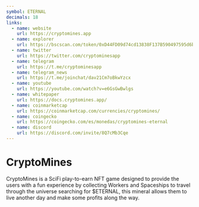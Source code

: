 ```yaml
---
symbol: ETERNAL
decimals: 18
links:
  - name: website
    url: https://cryptomines.app
  - name: explorer
    url: https://bscscan.com/token/0xD44FD09d74cd13838F137B590497595d6b3FEeA4
  - name: twitter
    url: https://twitter.com/cryptominesapp
  - name: telegram
    url: https://t.me/cryptominesapp
  - name: telegram_news
    url: https://t.me/joinchat/dav21Cm7oBkwYzcx
  - name: youtube
    url: https://youtube.com/watch?v=e6GsGwBwlgs
  - name: whitepaper
    url: https://docs.cryptomines.app/
  - name: coinmarketcap
    url: https://coinmarketcap.com/currencies/cryptomines/
  - name: coingecko
    url: https://coingecko.com/es/monedas/cryptomines-eternal
  - name: discord
    url: https://discord.com/invite/8Q7cMb3Cqe
---
```


# CryptoMines

CryptoMines is a SciFi play-to-earn NFT game designed to provide the users with a fun experience by collecting Workers and Spaceships to travel through the universe searching for $ETERNAL, this mineral allows them to live another day and make some profits along the way.
